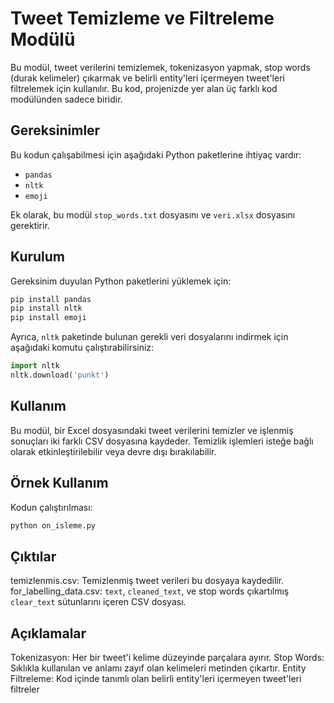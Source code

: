 # Tweet Temizleme ve Filtreleme Modülü

Bu modül, tweet verilerini temizlemek, tokenizasyon yapmak, stop words (durak kelimeler) çıkarmak ve belirli entity'leri içermeyen tweet'leri filtrelemek için kullanılır. Bu kod, projenizde yer alan üç farklı kod modülünden sadece biridir.

## Gereksinimler

Bu kodun çalışabilmesi için aşağıdaki Python paketlerine ihtiyaç vardır:

- `pandas`
- `nltk`
- `emoji`

Ek olarak, bu modül `stop_words.txt` dosyasını ve `veri.xlsx` dosyasını gerektirir.

## Kurulum

Gereksinim duyulan Python paketlerini yüklemek için:
```bash
pip install pandas
pip install nltk
pip install emoji
```

Ayrıca, `nltk` paketinde bulunan gerekli veri dosyalarını indirmek için aşağıdaki komutu çalıştırabilirsiniz:

```python
import nltk
nltk.download('punkt')
```

## Kullanım
Bu modül, bir Excel dosyasındaki tweet verilerini temizler ve işlenmiş sonuçları iki farklı CSV dosyasına kaydeder. Temizlik işlemleri isteğe bağlı olarak etkinleştirilebilir veya devre dışı bırakılabilir.

## Örnek Kullanım
Kodun çalıştırılması:

```python
python on_isleme.py
```


## Çıktılar
temizlenmis.csv: Temizlenmiş tweet verileri bu dosyaya kaydedilir.
for_labelling_data.csv: `text`, `cleaned_text`, ve stop words çıkartılmış `clear_text` sütunlarını içeren CSV dosyası.

## Açıklamalar

Tokenizasyon: Her bir tweet'i kelime düzeyinde parçalara ayırır.
Stop Words: Sıklıkla kullanılan ve anlamı zayıf olan kelimeleri metinden çıkartır.
Entity Filtreleme: Kod içinde tanımlı olan belirli entity'leri içermeyen tweet'leri filtreler

